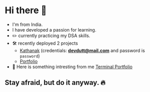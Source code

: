 # Hi there 👋

- I'm from India.
- I have developed a passion for learning.
- :pencil2: currently practicing my DSA skills.
- :hammer_and_wrench: recently deployed 2 projects
   - [Kathanak](https://card-demo-64li.vercel.app/) (credentials: **devdutt@mail.com** and password is `password`)
   - [Portfolio](https://devdutt-portfolio.vercel.app/)
- 🎉 Here is something intresting from me [Terminal Portfolio](https://terminal-portfolio-drab.vercel.app/)

## Stay afraid, but do it anyway. 🔥
